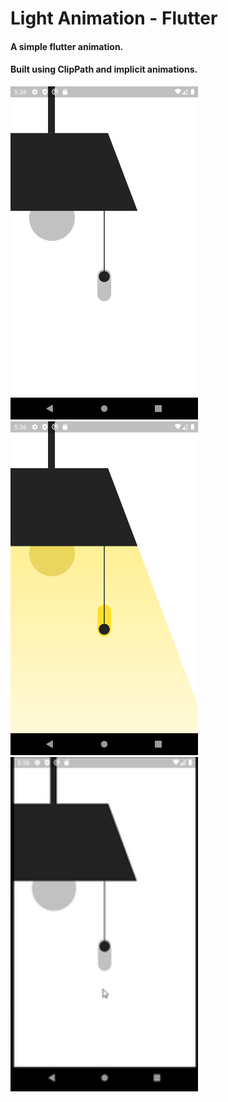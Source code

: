 # Light Animation - Flutter

####  A simple flutter animation.
####  Built using ClipPath and implicit animations.


<img src="./screenshots/screen1.png" alt="screen" width="300"/> <img src="./screenshots/screen2.png" alt="screen" width="300"/>
<img src="./screenshots/screen_animation.gif" alt="screen" height="535" width="300"/>


